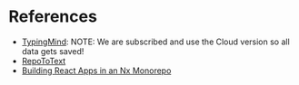 # References

- [TypingMind](https://typingmind.com): NOTE: We are subscribed and use the Cloud version so all data gets saved!
- [RepoToText](https://github.com/GeekyGhost/RepoToText)
- [Building React Apps in an Nx Monorepo](https://nx.dev/getting-started/tutorials/react-monorepo-tutorial)
